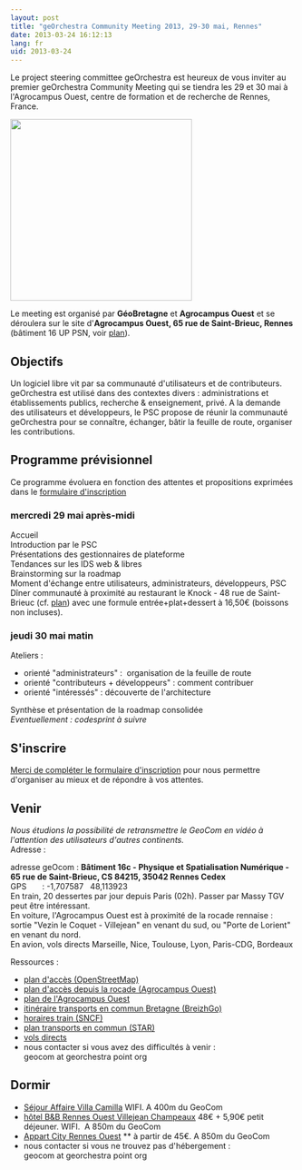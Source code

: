 ```yaml
---
layout: post
title: "geOrchestra Community Meeting 2013, 29-30 mai, Rennes"
date: 2013-03-24 16:12:13
lang: fr
uid: 2013-03-24
---
```


<p>Le project steering committee geOrchestra est heureux de vous inviter au
premier geOrchestra Community Meeting qui se tiendra les 29 et 30 mai à
l'Agrocampus Ouest, centre de formation et de recherche de Rennes, France.</p>
<p><img src="/public/AGROCAMPUS.jpg" alt="" width="320" /></p>

<!--more-->

<p>Le meeting est organisé par
<strong>GéoBretagne</strong> et <strong>Agrocampus Ouest</strong> et
se déroulera sur le site d'<strong>Agrocampus Ouest, 65 rue de Saint-Brieuc,
Rennes</strong> (bâtiment 16 UP PSN, voir <a href="http://www.agrocampus-ouest.fr/infoglueDeliverLive/footer/plans-acces/campus-rennes" hreflang="fr">plan</a>).</p>
<h2>Objectifs</h2>
Un logiciel libre vit par sa communauté d'utilisateurs et de contributeurs.
geOrchestra est utilisé dans des contextes divers : administrations et
établissements publics, recherche &amp; enseignement, privé. A la demande des
utilisateurs et développeurs, le PSC propose de réunir la communauté
geOrchestra pour se connaître, échanger, bâtir la feuille de route, organiser
les contributions.
<h2>Programme prévisionnel</h2>
<div>Ce programme évoluera en fonction des attentes et propositions exprimées
dans le <a href="https://docs.google.com/forms/d/1aGFMtLFFsMX9ibFhmLjiwl7AhONxAx7zujYWhkutdbk/viewform" hreflang="fr">formulaire d'inscription</a></div>
<h3>mercredi 29 mai après-midi</h3>
<div>Accueil</div>
<div>Introduction par le PSC</div>
<div>Présentations des gestionnaires de plateforme</div>
<div>Tendances sur les IDS web &amp; libres</div>
<div>Brainstorming sur la roadmap</div>
<div>Moment d'échange entre utilisateurs, administrateurs, développeurs,
PSC</div>
<div>Dîner communauté à proximité au restaurant le Knock - 48 rue de
Saint-Brieuc (cf. <a href="http://www.openstreetmap.org/?lat=48.112655&amp;lon=-1.703063&amp;zoom=18&amp;layers=M">
plan</a>) avec une formule entrée+plat+dessert à 16,50€ (boissons non
incluses).</div>
<h3>jeudi 30 mai matin</h3>
<div>Ateliers :</div>
<div>
<ul>
<li>orienté &quot;administrateurs&quot; :  organisation de la feuille de route</li>
<li>orienté &quot;contributeurs + développeurs&quot; : comment contribuer</li>
<li>orienté &quot;intéressés&quot; : découverte de l'architecture</li>
</ul>
<div>Synthèse et présentation de la roadmap consolidée</div>
</div>
<div><em>Eventuellement : codesprint à suivre</em></div>
<h2>S'inscrire</h2>
<a href="https://docs.google.com/forms/d/1aGFMtLFFsMX9ibFhmLjiwl7AhONxAx7zujYWhkutdbk/viewform" hreflang="fr">Merci de compléter le formulaire d'inscription</a> pour nous
permettre d'organiser au mieux et de répondre à vos attentes.<br />
<h2>Venir</h2>
<div><em>Nous étudions la possibilité de retransmettre le GeoCom en vidéo à
l'attention des utilisateurs d'autres continents.</em></div>
<div>Adresse :
<p>adresse geOcom : <strong>Bâtiment 16c - Physique et Spatialisation Numérique
- 65 rue de Saint-Brieuc, CS 84215, 35042 Rennes Cedex</strong><br />
GPS       : -1,707587   48,113923<br />
En train, 20 dessertes par jour depuis Paris (02h). Passer par Massy TGV peut
être intéressant.<br />
En voiture, l'Agrocampus Ouest est à proximité de la rocade rennaise : sortie
&quot;Vezin le Coquet - Villejean&quot; en venant du sud, ou &quot;Porte de Lorient&quot; en venant
du nord.<br />
En avion, vols directs Marseille, Nice, Toulouse, Lyon, Paris-CDG,
Bordeaux</p>
</div>
<div>Ressources :</div>
<div>
<ul>
<li><a href="http://osm.org/go/eri001oXY--" hreflang="fr">plan d'accès
(OpenStreetMap)</a></li>
<li><a hreflang="fr" href="http://www.agrocampus-ouest.fr/infoglueDeliverLive/footer/plans-acces/rocade-rennes">
plan d'accès depuis la rocade (Agrocampus Ouest)</a></li>
<li><a href="http://www.agrocampus-ouest.fr/infoglueDeliverLive/footer/plans-acces/campus-rennes" hreflang="fr">plan de l'Agrocampus Ouest</a></li>
<li><a href="http://www.breizhgo.com/" hreflang="fr">itinéraire transports en
commun Bretagne (BreizhGo)</a></li>
<li><a href="http://train.voyages-sncf.com/train-paris-rennes" hreflang="fr">horaires train (SNCF)</a></li>
<li><a href="http://www.star.fr/fileadmin/documents/PDF/plans/de_reseau/Rennes_urb_complet.pdf" hreflang="fr">plan transports en commun (STAR)</a></li>
<li><a href="http://www.rennes.aeroport.fr/Tous-les-vols/Vols-directs" hreflang="fr">vols directs</a></li>
<li>nous contacter si vous avez des difficultés à venir :<br />
geocom at georchestra point org</li>
</ul>
</div>
<h2>Dormir</h2>
<div>
<ul>
<li><a href="http://www.sejours-affaires.com/residence-hoteliere-aparthotel-rennes-191.html" hreflang="fr">Séjour Affaire Villa Camilla</a> WIFI. A 400m du GeoCom</li>
<li><a href="https://www.hotel-bb.com/reservation-hotel/booking#step2?hotelId=4512&amp;arrival=29/05/13&amp;nightsNumber=1" hreflang="fr">hôtel B&amp;B Rennes Ouest Villejean Champeaux</a> 48€ +
5,90€ petit déjeuner. WIFI.  A 850m du GeoCom</li>
<li><a href="http://www.appartcity.com/apparthotel-rennes-ouest/_R_12_23_/accueil-residence.htm" hreflang="fr">Appart City Rennes Ouest</a> ** à partir de 45€.
A 850m du GeoCom</li>
<li>nous contacter si vous ne trouvez pas d'hébergement :<br />
geocom at georchestra point org</li>
</ul>
